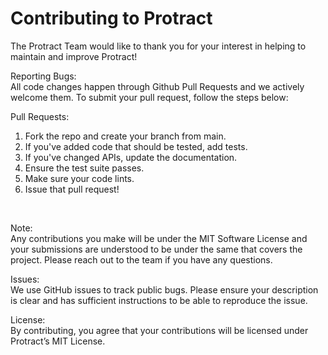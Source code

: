 <h1>Contributing to Protract</h1>

The Protract Team would like to thank you for your interest in helping to maintain and improve Protract!
<br>

Reporting Bugs:<br>
All code changes happen through Github Pull Requests and we actively welcome them. To submit your pull request, follow the steps below:
<br>

Pull Requests:
<ol>
<li>Fork the repo and create your branch from main.</li>
<li>If you've added code that should be tested, add tests.</li>
<li>If you've changed APIs, update the documentation.</li>
<li>Ensure the test suite passes.</li>
<li>Make sure your code lints.</li>
<li>Issue that pull request!</li>
</ol>
<br>

Note:<br>
Any contributions you make will be under the MIT Software License and your submissions are understood to be under the same that covers the project. Please reach out to the team if you have any questions.
<br>

Issues:<br>
We use GitHub issues to track public bugs. Please ensure your description is clear and has sufficient instructions to be able to reproduce the issue.
<br>

License:<br>
By contributing, you agree that your contributions will be licensed under Protract’s MIT License.

